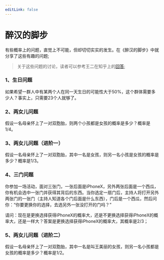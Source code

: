 ```yaml
---
editLink: false
---
```


# 醉汉的脚步

有些概率上的问题，直觉上不可能，但却切切实实的发生。在《醉汉的脚步》中就分享了这些有趣的问题;

> 关于这些问题的讨论，读者可以参考王二在知乎上的[回答](https://www.zhihu.com/question/288093713/answer/462386132);

### 1、生日问题

如果希望一群人中有某两个人在同一天生日的可能性大于50%，这个群体需要多少人？事实上，只需要23个人就够了。

### 2、两女儿问题

假设一名母亲怀上了一对双胞胎，则两个小孩都是女孩的概率是多少？概率是1/4。

### 3、两女儿问题（进阶一）

假设一名母亲怀上了一对双胞胎，其中一名是女孩，则另一名小孩是女孩的概率是多少？概率是1/3。

### 4、三门问题

你参加一场活动，面对三张门，一张后面是iPhoneX，另外两张后面是一个西瓜，你有机会选中一张门并获得其背后的东西。当你选定一扇门后，主持人将打开另外两张门的一张门（主持人知道各个门后面是什么东西），门后是一个西瓜，然后问你：“你要更换你的选择，去选另外一张没打开的门吗？”

请问：现在是更换选择获得iPhoneX的概率大，还是不更换选择获得iPhoneX的概率大，还是一样大？答案是更换选择获得iPhoneX的概率大，其概率是2/3；

### 5、两女儿问题（进阶二）

假设一名母亲怀上了一对双胞胎，其中一名是叫王美丽的女孩，则另一名小孩都是女孩的概率是多少？概率是1/2。

